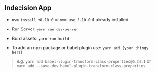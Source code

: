 ## Indecision App

 * `nvm install v8.10.0` or `nvm use 8.10.0` if already installed

 * Run Server: `yarn run dev-server`
 
 * Build assets: `yarn run build`
 
 * To add an npm package or babel plugin use: `yarn add {your thingy here}`
 
  > e.g. `yarn add babel-plugin-transform-class-properties@6.24.1`
  > or `yarn add --save-dev babel-plugin-transform-class-properties`


